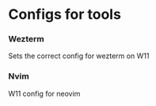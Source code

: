 # Configs for tools

### Wezterm
Sets the correct config for wezterm on W11

### Nvim
W11 config for neovim
